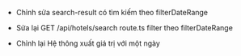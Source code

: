 - Chỉnh sửa search-result có tìm kiếm theo filterDateRange
- Sửa lại GET /api/hotels/search route.ts filter theo filterDateRange

- Chỉnh lại Hệ thông xuất giá trị với một ngày

